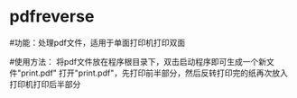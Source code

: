 # pdfreverse
#功能：处理pdf文件，适用于单面打印机打印双面


#使用方法：
  将pdf文件放在程序根目录下，双击启动程序即可生成一个新文件"print.pdf"
  打开"print.pdf"，先打印前半部分，然后反转打印完的纸再次放入打印机打印后半部分
